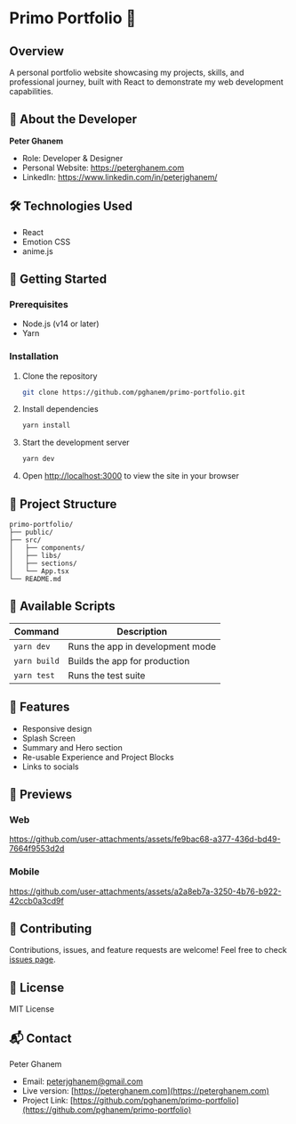 # Primo Portfolio 🎯

## Overview

A personal portfolio website showcasing my projects, skills, and professional journey, built with React to demonstrate
my web development capabilities.

## 👤 About the Developer

**Peter Ghanem**

- Role: Developer & Designer
- Personal Website: https://peterghanem.com
- LinkedIn: https://www.linkedin.com/in/peterjghanem/

## 🛠 Technologies Used

- React
- Emotion CSS
- anime.js

## 🚀 Getting Started

### Prerequisites

- Node.js (v14 or later)
- Yarn

### Installation

1. Clone the repository

    ```bash
    git clone https://github.com/pghanem/primo-portfolio.git
    ```

2. Install dependencies

    ```bash
    yarn install
    ```

3. Start the development server

    ```bash
    yarn dev
    ```

4. Open [http://localhost:3000](http://localhost:3000) to view the site in your browser

## 📂 Project Structure

```
primo-portfolio/
├── public/
├── src/
│   ├── components/
│   ├── libs/
│   ├── sections/
│   └── App.tsx
└── README.md
```

## 🔧 Available Scripts

| Command      | Description                      |
| ------------ | -------------------------------- |
| `yarn dev`   | Runs the app in development mode |
| `yarn build` | Builds the app for production    |
| `yarn test`  | Runs the test suite              |

## 🌟 Features

- Responsive design
- Splash Screen
- Summary and Hero section
- Re-usable Experience and Project Blocks
- Links to socials

## 📸 Previews

### Web
https://github.com/user-attachments/assets/fe9bac68-a377-436d-bd49-7664f9553d2d

### Mobile
https://github.com/user-attachments/assets/a2a8eb7a-3250-4b76-b922-42ccb0a3cd9f

## 🤝 Contributing

Contributions, issues, and feature requests are welcome! Feel free to check
[issues page](https://github.com/pghanem/primo-portfolio/issues).

## 📄 License

MIT License

## 📬 Contact

Peter Ghanem

- Email: peterjghanem@gmail.com
- Live version: [https://peterghanem.com](https://peterghanem.com)
- Project Link: [https://github.com/pghanem/primo-portfolio](https://github.com/pghanem/primo-portfolio)
